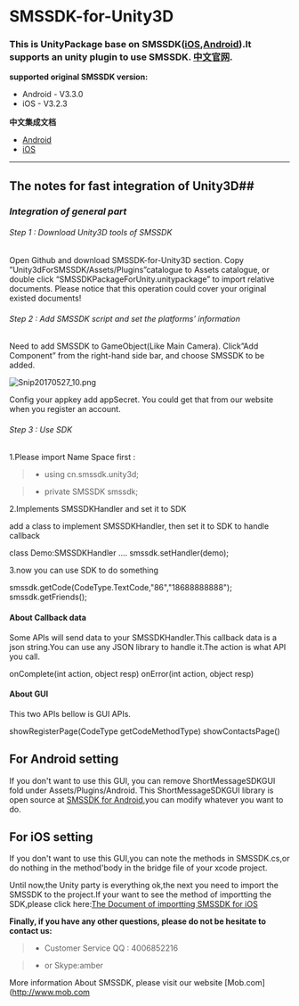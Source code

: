 # SMSSDK-for-Unity3D
### This is UnityPackage base on SMSSDK([iOS](https://github.com/MobClub/SMSSDK-for-iOS),[Android](https://github.com/MobClub/SMSSDK-for-Android)).It supports an unity plugin to use SMSSDK. [中文官网](http://sms.mob.com/).
**supported original SMSSDK version:**

- Android - V3.3.0
- iOS - V3.2.3

**中文集成文档**

- [Android](http://wiki.mob.com/smssdk-android-for-unity3d/)
- [iOS](http://wiki.mob.com/smssdk-ios-for-unity3d/
)

- - - - -

## The notes for fast integration of Unity3D##

### *Integration of general part*

###### Step 1 : Download Unity3D tools of SMSSDK

Open Github and download SMSSDK-for-Unity3D section. Copy ”Unity3dForSMSSDK/Assets/Plugins”catalogue to Assets catalogue, or double click “SMSSDKPackageForUnity.unitypackage” to import relative documents.
Please notice that this operation could cover your original existed documents!

###### Step 2 : Add SMSSDK script and set the platforms’ information

Need to add SMSSDK to GameObject(Like Main Camera). Click”Add Component” from the right-hand side bar, and choose SMSSDK to be added.

![Snip20170527_10.png](http://upload-images.jianshu.io/upload_images/4131265-fe527878a87cd289.png?imageMogr2/auto-orient/strip%7CimageView2/2/w/1240)

Config your appkey add appSecret. You could get that from our website when you register an account. 

###### Step 3 : Use SDK

1.Please import Name Space first :

> * using cn.smssdk.unity3d;

> * private SMSSDK smssdk;


2.Implements SMSSDKHandler and set it to SDK

add a class to implement SMSSDKHandler, then set it to SDK to handle callback

class Demo:SMSSDKHandler
....
smssdk.setHandler(demo);

3.now you can use SDK to do something

smssdk.getCode(CodeType.TextCode,"86","18688888888");
smssdk.getFriends();

#### About Callback data
Some APIs will send data to your SMSSDKHandler.This callback data is a json string.You can use  any JSON library to handle it.The action is what API you call.

onComplete(int action, object resp)
onError(int action, object resp)

#### About GUI

This two APIs bellow is GUI APIs.

showRegisterPage(CodeType getCodeMethodType)
showContactsPage()
## For Android setting
If you don't want to  use this GUI, you can remove ShortMessageSDKGUI fold under Assets/Plugins/Android. This ShortMessageSDKGUI library is open source at [SMSSDK for Android](https://github.com/MobClub/SMSSDK-for-Android),you can modify whatever you want to do.

## For iOS setting
If you don't want to  use this GUI,you can note the methods in SMSSDK.cs,or do nothing in the method'body in the bridge file of your xcode project.

Until now,the Unity party is everything ok,the next you need to import the SMSSDK to the project.If your want to see the method of importting the SDK,please click here:[The Document of importting SMSSDK for iOS](https://github.com/MobClub/SMSSDK-for-iOS)

**Finally, if you have any other questions, please do not be hesitate to contact us:**

> * Customer Service QQ : 4006852216

> * or Skype:amber

More information About SMSSDK, please visit our website [Mob.com](http://www.mob.com


